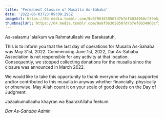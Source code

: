 ```yaml
---
title: 'Permanent Closure of Musalla As-Sahaba'
date: '2022-06-03T23:09:09.295Z'
imageUrl: https://64.media.tumblr.com/9a8f963038507d7b7ef8034960cf39b5/tumblr_nlwc86rWSa1qegyoeo1_1280.jpg
thumbnailUrl: https://64.media.tumblr.com/9a8f963038507d7b7ef8034960cf39b5/tumblr_nlwc86rWSa1qegyoeo1_1280.jpg
---
```


As-salaamu 'alaikum wa Rahmatullaahi wa Barakaatuh,

This is to inform you that the last day of operations for Musalla As-Sahaba was May 31st, 2022. Commencing June 1st, 2022, Dar As-Sahaba Association is not responsible for any activity at that location. Consequently, we stopped collecting donations for the musalla since the closure was announced in March 2022.

We would like to take this opportunity to thank everyone who has supported and/or contributed to this musalla in anyway whether financially, physically or otherwise. May Allah count it on your scale of good deeds on the Day of Judgment.

Jazaakumullaahu khayran wa BaarakAllahu feekum

*Dar As-Sahaba Admin*
